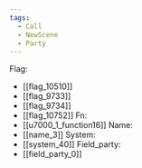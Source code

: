 ```yaml
---
tags:
  - Call
  - NewScene
  - Party
---
```

Flag:
- [[flag_10510]]
- [[flag_9733]]
- [[flag_9734]]
- [[flag_10752]]
Fn:
- [[u7000_1_function16]]
Name:
- [[name_3]]
System:
- [[system_40]]
Field_party:
- [[field_party_0]]
